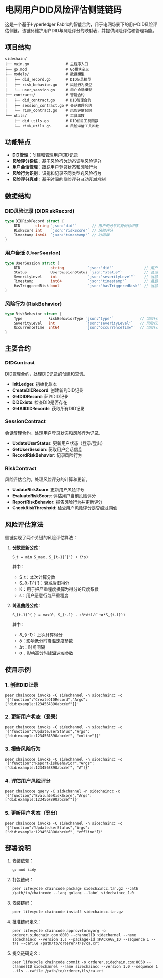 # 电网用户DID风险评估侧链链码

这是一个基于Hyperledger Fabric的智能合约，用于电网场景下的用户DID风险评估侧链。该链码维护用户DID与风险评分的映射表，并提供风险评估和管理功能。

## 项目结构

```
sidechain/
├── main.go                 # 主程序入口
├── go.mod                  # Go模块定义
├── models/                 # 数据模型
│   ├── did_record.go       # DID记录模型
│   ├── risk_behavior.go    # 风险行为模型
│   └── user_session.go     # 用户会话模型
├── contracts/              # 智能合约
│   ├── did_contract.go     # DID管理合约
│   ├── session_contract.go # 会话管理合约
│   └── risk_contract.go    # 风险评估合约
└── utils/                  # 工具函数
    ├── did_utils.go        # DID相关工具函数
    └── risk_utils.go       # 风险评估工具函数
```

## 功能特点

- **DID管理**：创建和管理用户DID记录
- **风险评分系统**：基于风险行为动态调整风险评分
- **用户会话管理**：跟踪用户登录状态和风险行为
- **风险行为识别**：识别和记录不同类型的风险行为
- **风险评分衰减**：基于时间的风险评分自动衰减机制

## 数据结构

### DID风险记录 (DIDRiskRecord)

```go
type DIDRiskRecord struct {
    DID       string `json:"did"`       // 用户的分布式身份标识符
    RiskScore int    `json:"riskScore"` // 风险评分
    Timestamp int64  `json:"timestamp"` // 时间戳
}
```

### 用户会话 (UserSession)

```go
type UserSession struct {
    DID              string           `json:"did"`              // 用户的分布式身份标识符
    Status           UserSessionStatus `json:"status"`          // 会话状态：online/offline
    SeverityLevel    int              `json:"severityLevel"`    // 当前会话中的风险行为严重程度累计值s
    Timestamp        int64            `json:"timestamp"`        // 最后更新时间戳
    HasTriggeredRisk bool             `json:"hasTriggeredRisk"` // 当前会话中是否已触发过风险行为
}
```

### 风险行为 (RiskBehavior)

```go
type RiskBehavior struct {
    Type            RiskBehaviorType `json:"type"`            // 风险行为类型
    SeverityLevel   int              `json:"severityLevel"`   // 风险行为严重程度s
    OccurrenceTime  int64            `json:"occurrenceTime"`  // 风险行为发生时间
}
```

## 主要合约

### DIDContract

DID管理合约，处理DID记录的创建和查询。

- **InitLedger**: 初始化账本
- **CreateDIDRecord**: 创建新的DID记录
- **GetDIDRecord**: 获取DID记录
- **DIDExists**: 检查DID是否存在
- **GetAllDIDRecords**: 获取所有DID记录

### SessionContract

会话管理合约，处理用户登录状态和风险行为记录。

- **UpdateUserStatus**: 更新用户状态（登录/登出）
- **GetUserSession**: 获取用户会话信息
- **RecordRiskBehavior**: 记录风险行为

### RiskContract

风险评估合约，处理风险评分的计算和更新。

- **UpdateRiskScore**: 更新用户风险评分
- **EvaluateRiskScore**: 评估用户当前风险评分
- **ReportRiskBehavior**: 报告风险行为并更新评分
- **CheckRiskThreshold**: 检查用户风险评分是否超过阈值

## 风险评估算法

侧链实现了两个关键的风险评估算法：

1. **分数更新公式**：
   ```
   S_t = min(S_max, S_{t-1}^{'} + K*s)
   ```
   其中：
   - S_t：本次计算分数
   - S_{t-1}^{'}：衰减后旧得分
   - K：用于把严重程度换算为得分的尺度系数
   - s：用户恶意行为严重程度

2. **降温曲线公式**：
   ```
   S_{t-1}^{'} = max(0, S_{t-1} - (δ*Δt)/(1+α*S_{t-1}))
   ```
   其中：
   - S_{t-1}：上次计算得分
   - δ：影响低分时降温速度参数
   - Δt：时间间隔
   - α：影响高分时降温速度参数

## 使用示例

### 1. 创建DID记录

```
peer chaincode invoke -C sidechannel -n sidechaincc -c '{"function":"CreateDIDRecord","Args":["did:example:1234567890abcdef"]}'
```

### 2. 更新用户状态（登录）

```
peer chaincode invoke -C sidechannel -n sidechaincc -c '{"function":"UpdateUserStatus","Args":["did:example:1234567890abcdef", "online"]}'
```

### 3. 报告风险行为

```
peer chaincode invoke -C sidechannel -n sidechaincc -c '{"function":"ReportRiskBehavior","Args":["did:example:1234567890abcdef", "A"]}'
```

### 4. 评估用户风险评分

```
peer chaincode query -C sidechannel -n sidechaincc -c '{"function":"EvaluateRiskScore","Args":["did:example:1234567890abcdef"]}'
```

### 5. 更新用户状态（登出）

```
peer chaincode invoke -C sidechannel -n sidechaincc -c '{"function":"UpdateUserStatus","Args":["did:example:1234567890abcdef", "offline"]}'
```

## 部署说明

1. 安装依赖：
   ```
   go mod tidy
   ```

2. 打包链码：
   ```
   peer lifecycle chaincode package sidechaincc.tar.gz --path /path/to/chaincode --lang golang --label sidechaincc_1.0
   ```

3. 安装链码：
   ```
   peer lifecycle chaincode install sidechaincc.tar.gz
   ```

4. 批准链码定义：
   ```
   peer lifecycle chaincode approveformyorg -o orderer.sidechain.com:8050 --channelID sidechannel --name sidechaincc --version 1.0 --package-id $PACKAGE_ID --sequence 1 --tls --cafile /path/to/orderer/tls/ca.crt
   ```

5. 提交链码定义：
   ```
   peer lifecycle chaincode commit -o orderer.sidechain.com:8050 --channelID sidechannel --name sidechaincc --version 1.0 --sequence 1 --tls --cafile /path/to/orderer/tls/ca.crt
   ```
